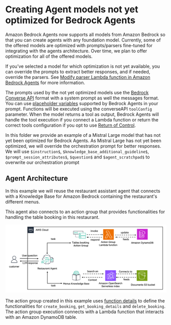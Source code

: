 # Creating Agent models not yet optimized for Bedrock Agents

Amazon Bedrock Agents now supports all models from Amazon Bedrock so that you can create agents with any foundation model. Currently, some of the offered models are optimized with prompts/parsers fine-tuned for integrating with the agents architecture. Over time, we plan to offer optimization for all of the offered models.

If you’ve selected a model for which optimization is not yet available, you can override the prompts to extract better responses, and if needed, override the parsers. See [Modify parser Lambda function in Amazon Bedrock Agents](https://docs.aws.amazon.com/bedrock/latest/userguide/lambda-parser.html) for more information.

The prompts used by the not yet optimized models use the [Bedrock Converse API](https://docs.aws.amazon.com/bedrock/latest/APIReference/API_runtime_Converse.html) format with a system prompt as well the messages format. You can use [placeholder variables](https://docs.aws.amazon.com/bedrock/latest/userguide/prompt-placeholders.html) supported by Bedrock Agents in your prompt. Functions will be executed using the converseAPI `toolConfig` parameter. When the model returns a tool as output, Bedrock Agents will handle the tool execution if you connect a Lambda function or return the correct tools configuration if you opt to use [Return of Control](https://docs.aws.amazon.com/bedrock/latest/userguide/agents-returncontrol.html).

In this folder we provide an example of a Mistral Large model that has not yet been optimized for Bedrock Agents. As Mistral Large has not yet been optimized, we will override the orchestration prompt for better responses. We will use `$instruction$`, `$knowledge_base_additional_guideline$`, `$prompt_session_attributes$`, `$question$` and `$agent_scratchpad$` to overwrite our orchestration prompt


## Agent Architecture
In this example we will reuse the restaurant assistant agent that connects with a Knowledge Base for Amazon Bedrock containing the restaurant's different menus. 

This agent also connects to an action group that provides functionalities for handling the table booking in this restaurant. 

![Agents architecture - showing an agent responding on one end using APIs and action groups and then on the end responding to other questions with a knowledge base on a vector database](/examples/amazon-bedrock-agents/restaurant_booking_mistral_agent/images/architecture.png)

The action group created in this example uses [function details](https://docs.aws.amazon.com/bedrock/latest/userguide/agents-action-function.html) to define the functionalities for `create_booking`, `get_booking_details` and `delete_booking`. The action group execution connects with a Lambda function that interacts with an Amazon DynamoDB table.

